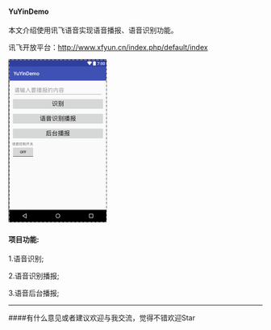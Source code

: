 #### YuYinDemo

本文介绍使用讯飞语音实现语音播报、语音识别功能。

讯飞开放平台：http://www.xfyun.cn/index.php/default/index

![image](https://github.com/zhoulinhui/VoiceBroadcastDemo/blob/master/app/src/main/res/drawable/main.png)

#### 项目功能:

1.语音识别;

2.语音识别播报;

3.语音后台播报;


-------------------

####有什么意见或者建议欢迎与我交流，觉得不错欢迎Star



